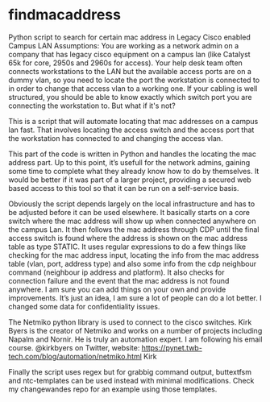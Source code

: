 # findmacaddress
Python script to search for certain mac address in Legacy Cisco enabled Campus LAN 
Assumptions: 
You are working as a network admin on a company that has legacy cisco equipment on a campus lan (like Catalyst 65k for core, 2950s and 2960s for access). Your help desk team often connects workstations to the LAN but the available access ports are on a dummy vlan, so you need to locate the port the workstation is connected to in order to change that access vlan to a working one. If your cabling is well structured, you should be able to know exactly which switch port you are connecting the workstation to. But what if it's not?

This is a script that will automate locating that mac addresses on a campus lan fast. That involves locating the access switch and the access port that the workstation has connected to and changing the access vlan.

This part of the code is written in Python and handles the locating the mac address part. Up to this point, it’s usefull for the network admins, gaining some time to complete what they already know how to do by themselves. 
It would be better if it was part of a larger project, providing a secured web based access to this tool so that it can be run on a self-service basis.

Obviously the script depends largely on the local infrastructure and has to be adjusted before it can be used elsewhere. It basically starts on a core switch where the mac address will show up when connected anywhere on the campus Lan. It then follows the mac address through CDP until the final access switch is found where the address is shown on the mac address table as type STATIC. It uses regular expressions to do a few things like checking for the mac address input, locating the info from the mac address table (vlan, port, address type) and also some info from the cdp neighbour command (neighbour ip address and platform). It also checks for connection failure and the event that the mac address is not found anywhere. I am sure you can add things on your own and provide improvements. It’s just an idea, I am sure a lot of people can do a lot better. I changed some data for confidentiality issues.

The Netmiko python library is used to connect to the cisco switches. 
Kirk Byers is the creator of Netmiko and works on a number of projects including Napalm and Nornir. He is truly an automation expert. I am following his email course.
@kirkbyers on Twitter, website: https://pynet.twb-tech.com/blog/automation/netmiko.html Kirk 

Finally the script uses regex but for grabbig command output, buttextfsm and ntc-templates can be used instead with minimal modifications. Check my changewandes repo for an example using those templates.
